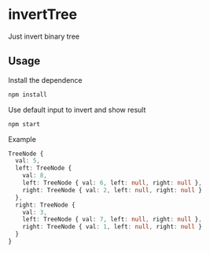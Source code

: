 # invertTree
Just invert binary tree

## Usage
Install the dependence
```bash
npm install
```
Use default input to invert and show result
```bash
npm start
```

Example
```typescript
TreeNode {
  val: 5,
  left: TreeNode {
    val: 8,
    left: TreeNode { val: 6, left: null, right: null },
    right: TreeNode { val: 2, left: null, right: null }
  },
  right: TreeNode {
    val: 3,
    left: TreeNode { val: 7, left: null, right: null },
    right: TreeNode { val: 1, left: null, right: null }
  }
}
```